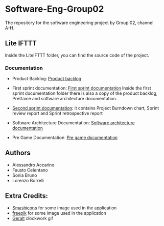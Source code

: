 # Software-Eng-Group02
The repository for the software engineering project by Group 02, channel A-H.

## Lite IFTTT
Inside the LiteIFTTT folder, you can find the source code of the project.

### Documentation

- Product Backlog: [Product backlog](https://docs.google.com/spreadsheets/d/1Vq7-XlnHF-XD_1JTmWrMwWch_tCJsQ-t/edit?usp=sharing&ouid=104616255443413680542&rtpof=true&sd=true)

- First sprint documentation: [First sprint documentation](https://drive.google.com/drive/folders/1ztFpDEDcegKjWW7tKsJLOVqgTZp2EOkz?usp=sharing)
Inside the first sprint documentation folder there is also a copy of the product backlog, PreGame and software architecture documentation.

- [Second sprint documentation](https://drive.google.com/drive/folders/1b49_4BHmBjJ2SpBYIXpmUp9WuZ1MKgEQ?usp=drive_link): it contains Project Burndown chart, Sprint review report and Sprint retrospective report

- Software Architecture Documentation: [Software architecture documentation](https://docs.google.com/document/d/1GM5WXZTz5QPpytWCMQGrRBXxXg_TDPNhZz9rGOVXo_k/edit?usp=sharing)

- Pre Game Documentation: [Pre game documentation](https://docs.google.com/document/d/18oMaA2f1tlFb552T81erhSqJ2zoVw1Px6gU98_miHT0/edit?usp=sharing)
  
## Authors
- Alessandro Accarino
- Fausto Celentano
- Sonia Bruno
- Lorenzo Borrelli

## Extra Credits:
- [Smashicons](https://www.flaticon.com/authors/smashicons) for some image used in the application
- [freepik](https://www.flaticon.com/authors/freepik) for some image used in the application
- [Geralt](https://pixabay.com/users/geralt-9301/) clockwork gif
